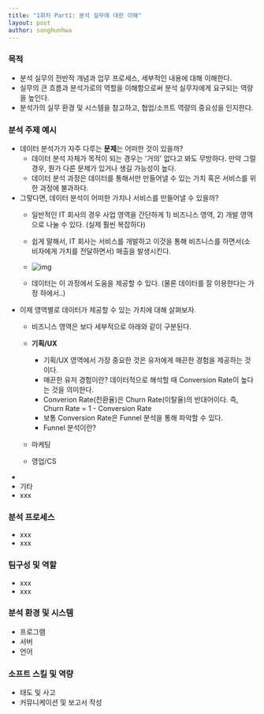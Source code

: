```yaml
---
title: "1회차 Part1: 분석 실무에 대한 이해"
layout: post
author: songhunhwa
---
```


### 목적
- 분석 실무의 전반적 개념과 업무 프로세스, 세부적인 내용에 대해 이해한다.
- 실무의 큰 흐름과 분석가로의 역할을 이해함으로써 분석 실무자에게 요구되는 역량을 높인다.
- 분석가의 실무 환경 및 시스템을 참고하고, 협업/소프트 역량의 중요성을 인지한다.

### 분석 주제 예시
- 데이터 분석가가 자주 다루는 **문제**는 어떠한 것이 있을까?
	- 데이터 분석 자체가 목적이 되는 경우는 '거의' 없다고 봐도 무방하다. 만약 그럴 경우, 뭔가 다른 문제가 있거나 생길 가능성이 높다.
	- 데이터 분석 과정은 데이터를 통해서만 만들어낼 수 있는 가치 혹은 서비스를 위한 과정에 불과하다.
- 그렇다면, 데이터 분석이 어떠한 가치나 서비스를 만들어낼 수 있을까?
	- 일반적인 IT 회사의 경우 사업 영역을 간단하게 1) 비즈니스 영역, 2) 개발 영역으로 나눌 수 있다. (실제 훨씬 복잡하다)
	- 쉽게 말해서, IT 회사는 서비스를 개발하고 이것을 통해 비즈니스를 하면서(소비자에게 가치를 전달하면서) 매출을 발생시킨다.
	- ![img]("img/lecture/it_concept.png")
	
	
	- 데이터는 이 과정에서 도움을 제공할 수 있다. (물론 데이터를 잘 이용한다는 가정 하에서..)
- 이제 영역별로 데이터가 제공할 수 있는 가치에 대해 살펴보자.
	- 비즈니스 영역은 보다 세부적으로 아래와 같이 구분된다.
	- **기획/UX**
		- 기획/UX 영역에서 가장 중요한 것은 유저에게 매끈한 경험을 제공하는 것이다.
		- 매끈한 유저 경험이란? 데이터적으로 해석할 때 Conversion Rate이 높다는 것을 의미한다.
		- Converion Rate(전환율)은 Churn Rate(이탈율)의 반대어이다. 즉, Churn Rate = 1 - Conversion Rate 
		- 보통 Conversion Rate은 Funnel 분석을 통해 파악할 수 있다.
		- Funnel 분석이란?
		
	- 마케팅
	- 영업/CS
-
- 기타
- xxx

### 분석 프로세스
- xxx
- xxx

### 팀구성 및 역할
- xxx
- xxx

### 분석 환경 및 시스템
- 프로그램
- 서버
- 언어

### 소프트 스킬 및 역량
- 태도 및 사고
- 커뮤니케이션 및 보고서 작성  
